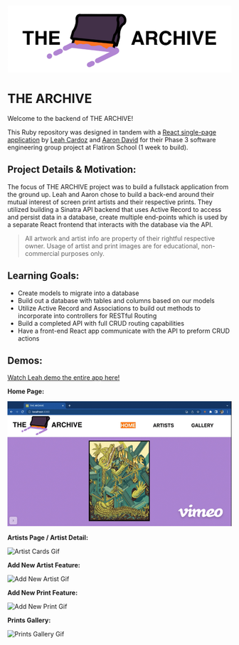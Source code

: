 ![THE ARCHIVE Logo](images/archive-readme-logo.png)

# THE ARCHIVE

Welcome to the backend of THE ARCHIVE!

This Ruby repository was designed in tandem with a [React single-page application](https://github.com/ajdavid128/phase-3-group-project-front-end-react) by [Leah Cardoz](https://github.com/lcardoz) and [Aaron David](https://github.com/ajdavid128) for their Phase 3 software engineering group project at Flatiron School (1 week to build).

## Project Details & Motivation:

The focus of THE ARCHIVE project was to build a fullstack application from the ground up. Leah and Aaron chose to build a back-end around their mutual interest of screen print artists and their respective prints. They utilized building a Sinatra API backend that uses Active Record to access and persist data in a database, create multiple end-points which is used by a separate React frontend that interacts with the database via the API.

> All artwork and artist info are property of their rightful respective owner. 
Usage of artist and print images are for educational, non-commercial purposes only.

## Learning Goals:

- Create models to migrate into a database
- Build out a database with tables and columns based on our models
- Utilize Active Record and Associations to build out methods to incorporate into controllers for RESTful Routing
- Build a completed API with full CRUD routing capabilities 
- Have a front-end React app communicate with the API to preform CRUD actions

## Demos:

[Watch Leah demo the entire app here!](https://vimeo.com/799986630)

**Home Page:**

![Home Page Slideshow Gif](images/Homepage-Gif-The-Archive-high.gif)

**Artists Page / Artist Detail:**

![Artist Cards Gif](images/Artists-Page-Gif-The-Archive-high.gif)

**Add New Artist Feature:**

![Add New Artist Gif](images/Add-New-Artist-Gif-The-Archive-high.gif)

**Add New Print Feature:**

![Add New Print Gif](images/Add-New-Print-Gif-The-Archive-high.gif)

**Prints Gallery:**

![Prints Gallery Gif](images/Prints-Gallery-Gif-The-Archive-high.gif)